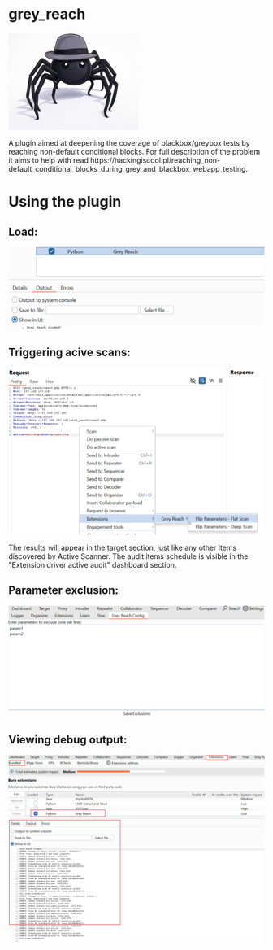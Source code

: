 # grey_reach
<p align="left">
  <img src="LOGO.png" width="256" height="192" title="Grey Reach">
</p>
A plugin aimed at deepening the coverage of blackbox/greybox tests by reaching non-default conditional blocks.
For full description of the problem it aims to help with read https://hackingiscool.pl/reaching_non-default_conditional_blocks_during_grey_and_blackbox_webapp_testing.

# Using the plugin
## Load:
![Usage](using_the_plugin1.png)
## Triggering acive scans:
![Usage](using_the_plugin2.png)

The results will appear in the target section, just like any other items discovered by Active Scanner.
The audit items schedule is visible in the "Extension driver active audit" dashboard section.

## Parameter exclusion:
![Usage](using_the_plugin3.png)

## Viewing debug output:
![Usage](using_the_plugin4.png)
